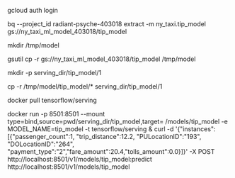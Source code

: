 gcloud auth login

bq --project_id radiant-psyche-403018 extract -m ny_taxi.tip_model gs://ny_taxi_ml_model_403018/tip_model


mkdir /tmp/model

gsutil cp -r gs://ny_taxi_ml_model_403018/tip_model /tmp/model

mkdir -p serving_dir/tip_model/1

cp -r /tmp/model/tip_model/* serving_dir/tip_model/1

docker pull tensorflow/serving

docker run -p 8501:8501 --mount type=bind,source=pwd/serving_dir/tip_model,target= /models/tip_model -e MODEL_NAME=tip_model -t tensorflow/serving &
curl -d '{"instances": [{"passenger_count":1, "trip_distance":12.2, "PULocationID":"193", "DOLocationID":"264", "payment_type":"2","fare_amount":20.4,"tolls_amount":0.0}]}' -X POST http://localhost:8501/v1/models/tip_model:predict
http://localhost:8501/v1/models/tip_model